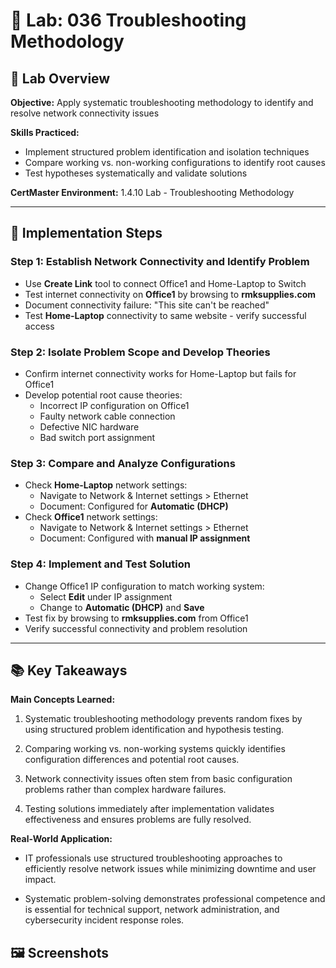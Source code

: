 # 🧪 Lab: 036 Troubleshooting Methodology

## 🎯 Lab Overview

**Objective:** Apply systematic troubleshooting methodology to identify and resolve network connectivity issues 

**Skills Practiced:**
- Implement structured problem identification and isolation techniques
- Compare working vs. non-working configurations to identify root causes
- Test hypotheses systematically and validate solutions 

**CertMaster Environment:** 1.4.10 Lab - Troubleshooting Methodology

---
## 📝 Implementation Steps

### Step 1: Establish Network Connectivity and Identify Problem

- Use **Create Link** tool to connect Office1 and Home-Laptop to Switch
- Test internet connectivity on **Office1** by browsing to **rmksupplies.com**
- Document connectivity failure: "This site can't be reached"
- Test **Home-Laptop** connectivity to same website - verify successful access

### Step 2: Isolate Problem Scope and Develop Theories

- Confirm internet connectivity works for Home-Laptop but fails for Office1
- Develop potential root cause theories:
    - Incorrect IP configuration on Office1
    - Faulty network cable connection
    - Defective NIC hardware
    - Bad switch port assignment

### Step 3: Compare and Analyze Configurations

- Check **Home-Laptop** network settings:
    - Navigate to Network & Internet settings > Ethernet
    - Document: Configured for **Automatic (DHCP)**
- Check **Office1** network settings:
    - Navigate to Network & Internet settings > Ethernet
    - Document: Configured with **manual IP assignment**

### Step 4: Implement and Test Solution

- Change Office1 IP configuration to match working system:
    - Select **Edit** under IP assignment
    - Change to **Automatic (DHCP)** and **Save**
- Test fix by browsing to **rmksupplies.com** from Office1
- Verify successful connectivity and problem resolution

---
## 📚 Key Takeaways

**Main Concepts Learned:**

1. Systematic troubleshooting methodology prevents random fixes by using structured problem identification and hypothesis testing.
    
2. Comparing working vs. non-working systems quickly identifies configuration differences and potential root causes.
    
3. Network connectivity issues often stem from basic configuration problems rather than complex hardware failures.
    
4. Testing solutions immediately after implementation validates effectiveness and ensures problems are fully resolved.

**Real-World Application:**

- IT professionals use structured troubleshooting approaches to efficiently resolve network issues while minimizing downtime and user impact.
    
- Systematic problem-solving demonstrates professional competence and is essential for technical support, network administration, and cybersecurity incident response roles.

## 🖼️ Screenshots